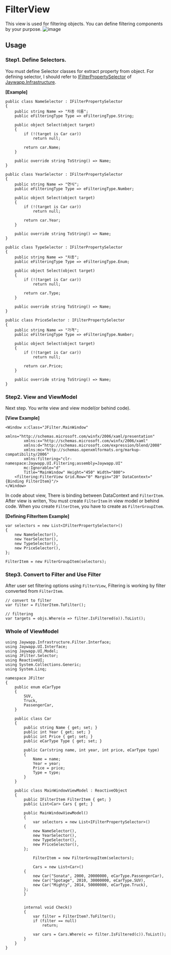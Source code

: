 # FilterView
This view is used for filtering objects. You can define filtering components by your purpose.
![image](https://user-images.githubusercontent.com/20869970/224468785-24f5f30f-5744-44b5-ad76-243f67bcaf2e.png)

## Usage
### Step1. Define Selectors.
You must define Selector classes for extract property from object. For defining selector, I should refer to [IFilterPropertySelector](https://github.com/jaywapp/Jaywapp.Infastructure/blob/develop/Filter/Interface/IFilterPropertySelector.cs) of [Jaywapp.Infrastructure](https://github.com/jaywapp/Jaywapp.Infastructure).

**[Example]**
```
public class NameSelector : IFilterPropertySelector
{
    public string Name => "차종 이름";
    public eFilteringType Type => eFilteringType.String;

    public object Select(object target)
    {
        if (!(target is Car car))
            return null;

        return car.Name;
    }

    public override string ToString() => Name;
}

public class YearSelector : IFilterPropertySelector
{
    public string Name => "연식";
    public eFilteringType Type => eFilteringType.Number;

    public object Select(object target)
    {
        if (!(target is Car car))
            return null;

        return car.Year;
    }

    public override string ToString() => Name;
}

public class TypeSelector : IFilterPropertySelector
{
    public string Name => "차종";
    public eFilteringType Type => eFilteringType.Enum;

    public object Select(object target)
    {
        if (!(target is Car car))
            return null;

        return car.Type;
    }

    public override string ToString() => Name;
}

public class PriceSelector : IFilterPropertySelector
{
    public string Name => "가격";
    public eFilteringType Type => eFilteringType.Number;

    public object Select(object target)
    {
        if (!(target is Car car))
            return null;

        return car.Price;
    }

    public override string ToString() => Name;
}
```

### Step2. View and ViewModel
Next step. You write view and view model(or behind code). 

**[View Example]**
```
<Window x:Class="JFilter.MainWindow"
        xmlns="http://schemas.microsoft.com/winfx/2006/xaml/presentation"
        xmlns:x="http://schemas.microsoft.com/winfx/2006/xaml"
        xmlns:d="http://schemas.microsoft.com/expression/blend/2008"
        xmlns:mc="http://schemas.openxmlformats.org/markup-compatibility/2006"
        xmlns:filtering="clr-namespace:Jaywapp.UI.Filtering;assembly=Jaywapp.UI"
        mc:Ignorable="d"
        Title="MainWindow" Height="450" Width="800">
    <filtering:FilterView Grid.Row="0" Margin="20" DataContext="{Binding FilterItem}"/>
</Window>
```

In code about view, There is binding between DataContext and `FilterItem`. After view is writen, You must create `FilterItem` in view model or behind code.
When you create `FilterItem`, you have to create as `FilterGroupItem`.


**[Defining FilterItem Example]**
```
var selectors = new List<IFilterPropertySelector>()
{
    new NameSelector(),
    new YearSelector(),
    new TypeSelector(),
    new PriceSelector(),
};

FilterItem = new FilterGroupItem(selectors);
```

### Step3. Convert to Filter and Use Filter
After user set filtering options using `FilterView`, Filtering is working by filter converted from `FilterItem`.

```
// convert to filter
var filter = FilterItem.ToFilter();

// filtering
var targets = objs.Where(o => filter.IsFiltered(o)).ToList();
```

### Whole of ViewModel
```
using Jaywapp.Infrastructure.Filter.Interface;
using Jaywapp.UI.Interface;
using Jaywapp.UI.Model;
using JFilter.Selector;
using ReactiveUI;
using System.Collections.Generic;
using System.Linq;

namespace JFilter
{
    public enum eCarType
    {
        SUV,
        Truck,
        PassengerCar,
    }

    public class Car
    {
        public string Name { get; set; }
        public int Year { get; set; }
        public int Price { get; set; }
        public eCarType Type { get; set; }

        public Car(string name, int year, int price, eCarType type)
        {
            Name = name;
            Year = year;
            Price = price;
            Type = type;
        }
    }

    public class MainWindowViewModel : ReactiveObject
    {
        public IFilterItem FilterItem { get; }
        public List<Car> Cars { get; }

        public MainWindowViewModel()
        {
            var selectors = new List<IFilterPropertySelector>()
        {
            new NameSelector(),
            new YearSelector(),
            new TypeSelector(),
            new PriceSelector(),
        };

            FilterItem = new FilterGroupItem(selectors);

            Cars = new List<Car>()
        {
            new Car("Sonata", 2000, 20000000, eCarType.PassengerCar),
            new Car("Spotage", 2010, 30000000, eCarType.SUV),
            new Car("Mighty", 2014, 50000000, eCarType.Truck),
        };
        }


        internal void Check()
        {
            var filter = FilterItem?.ToFilter();
            if (filter == null)
                return;

            var cars = Cars.Where(c => filter.IsFiltered(c)).ToList();
        }
    }
}

```
